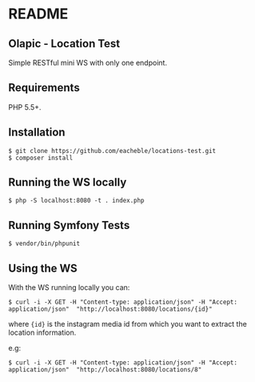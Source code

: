 README
======

Olapic - Location Test
----------------------

Simple RESTful mini WS with only one endpoint.

Requirements
------------

PHP 5.5+.

Installation
------------
```
$ git clone https://github.com/eacheble/locations-test.git
$ composer install
```

Running the WS locally
----------------------
```
$ php -S localhost:8080 -t . index.php
```

Running Symfony Tests
---------------------
```
$ vendor/bin/phpunit
```

Using the WS
------------

With the WS running locally you can:

```
$ curl -i -X GET -H "Content-type: application/json" -H "Accept: application/json"  "http://localhost:8080/locations/{id}"
```

where ``` {id} ``` is the instagram media id from which you want to extract the location information.

e.g:

```
$ curl -i -X GET -H "Content-type: application/json" -H "Accept: application/json"  "http://localhost:8080/locations/8"
```